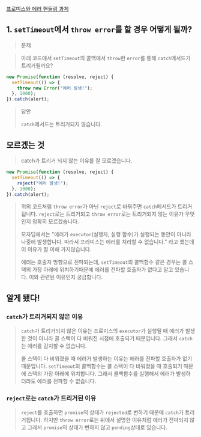 [프로미스와 에러 핸들링 과제](https://ko.javascript.info/promise-error-handling#tasks)

## 1. `setTimeout`에서 `throw error`를 할 경우 어떻게 될까?

> 문제

> 아래 코드에서 `setTimeout`의 콜백에서 `throw`한 `error`를 통해 `catch`메서드가 트리거될까요?

```js
new Promise(function (resolve, reject) {
  setTimeout(() => {
    throw new Error("에러 발생!");
  }, 1000);
}).catch(alert);
```

> 답안
>
> `catch`메서드는 트리거되지 않습니다.

## 모르겠는 것

> catch가 트리거 되지 않는 이유를 잘 모르겠습니다.

```js
new Promise(function (resolve, reject) {
  setTimeout(() => {
    reject("에러 발생!");
  }, 1000);
}).catch(alert);
```

> 위의 코드처럼 `throw error`가 아닌 `reject`로 바꿔주면 `catch`메서드가 트리거 됩니다.
> `reject`로는 트리거되고 `throw error`로는 트리거되지 않는 이유가 무엇인지 정확히 모르겠습니다.
>
> 모자딥에서는 "에러가 `executor`(실행자, 실행 함수)가 실행되는 동안이 아니라 나중에 발생합니다. 따라서 프라미스는 에러를 처리할 수 없습니다." 라고 했는데 이 이유가 잘 이해 가지않습니다.
>
> 에러는 호출자 방향으로 전파되는데, `setTimeout`의 콜백함수 같은 경우는 콜 스택의 가장 아래에 위치하기때문에 에러를 전파할 호출자가 없다고 알고 있습니다. 이와 관련된 이유인지 궁금합니다.

## 알게 됐다!

### `catch`가 트리거되지 않은 이유

> `catch`가 트리거되지 않은 이유는 프로미스의 `executor`가 실행될 때 에러가 발생한 것이 아니라 콜 스택이 다 비워진 시점에 호출되기 때문입니다. 그래서 `catch`는 에러를 감지할 수 없습니다.
>
> 콜 스택이 다 비워졌을 때 에러가 발생하는 이유는 에러를 전파할 호출자가 없기 때문입니다. `setTimeout`의 콜백함수는 콜 스택이 다 비워졌을 때 호출되기 때문에 스택의 가장 아래에 위치합니다. 그래서 콜백함수를 실행해서 에러가 발생하더라도 에러를 전파할 수 없습니다.

### `reject`로는 `catch`가 트리거된 이유

> `reject`를 호출하면 `promise`의 상태가 `rejected`로 변하기 때문에 `catch`가 트리거됩니다. 하지만 `throw error`로는 위에서 설명한 이유처럼 에러가 전파되지 않고 그래서 `promise`의 상태가 변하지 않고 `pending`상태로 있습니다.
